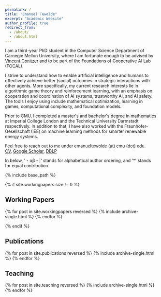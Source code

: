 ```yaml
---
permalink: /
title: "Emanuel Tewolde"
excerpt: "Academic Website"
author_profile: true
redirect_from: 
  - /about/
  - /about.html
---
```


<!-- Welcome to my academic website! It is work in progress, especially starting from the section "Working Papers". -->

I am a third-year PhD student in the Computer Science Department of Carnegie Mellon University, where I am fortunate enough to be advised by <a href=" https://www.cs.cmu.edu/~conitzer/ " target="_blank"  rel="noopener noreferrer">Vincent Conitzer</a> and to be part of the Foundations of Cooperative AI Lab (FOCAL). 
<!-- <a href=" https://www.cs.cmu.edu/~focal/ " target="_blank"  rel="noopener noreferrer">Foundations of Cooperative AI Lab (FOCAL)</a> -->

I strive to understand how to enable artificial intelligence and humans to effectively achieve better (social) outcomes in strategic interactions with other agents. More specifically, my current research interests lie in algorithmic game theory and reinforcement learning, with an emphasis on cooperation and coordination of AI systems, trustworthy AI, and AI safety. The tools I enjoy using include mathematical optimization, learning in games, computational complexity, and foundation models.

Prior to CMU, I completed a master's and bachelor's degree in mathematics at Imperial College London and the Technical University Darmstadt respectively. In addition to that, I have also worked with the Fraunhofer-Gesellschaft (IEE) on machine learning methods for smarter renewable energy systems.
<!-- <a href=" https://www.iee.fraunhofer.de/en.html " target="_blank"  rel="noopener noreferrer">Fraunhofer-Gesellschaft (IEE)</a> -->

Feel free to reach out to me under emanueltewolde (at) cmu (dot) edu.
<br>
<a href=" ../files/CV.pdf " target="_blank"  rel="noopener noreferrer">CV</a>,  <a href=" https://scholar.google.com/citations?user=LpZkIogAAAAJ&hl=en " target="_blank"  rel="noopener noreferrer">Google Scholar</a>, <a href=" https://dblp.org/pid/305/4404.html " target="_blank"  rel="noopener noreferrer">DBLP</a> 

<!--| <a href=" https://scholar.google.com/citations?user=LpZkIogAAAAJ&hl=en " target="_blank"  rel="noopener noreferrer">DBLP</a> -->

<!-- {% if author.googlescholar %}
  You can find my articles on <u><a href="{{author.googlescholar}}">my Google Scholar profile</a>.</u>
{% endif %} -->

In below, ' - &alpha;&beta; - &#124;' stands for alphabetical author ordering, and '&#42;' stands for equal contribution.

{% include base_path %}


{% if site.workingpapers.size != 0 %}
## Working Papers

{% for post in site.workingpapers reversed %}
  {% include archive-single.html %}
{% endfor %}

{% endif %}

## Publications

{% for post in site.publications reversed %}
  {% include archive-single.html %}
{% endfor %}

## Teaching

{% for post in site.teaching reversed %}
  {% include archive-single.html %}
{% endfor %}

